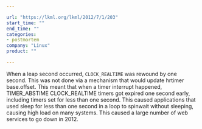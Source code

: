 ```yaml
---

url: "https://lkml.org/lkml/2012/7/1/203"
start_time: ""
end_time: ""
categories:
- postmortem
company: "Linux"
product: ""

---
```


When a leap second occurred, `CLOCK_REALTIME` was rewound by one second. This was not done via a mechanism that would update hrtimer base.offset. This meant that when a timer interrupt happened, TIMER_ABSTIME CLOCK_REALTIME timers got expired one second early, including timers set for less than one second. This caused applications that used sleep for less than one second in a loop to spinwait without sleeping, causing high load on many systems. This caused a large number of web services to go down in 2012.
